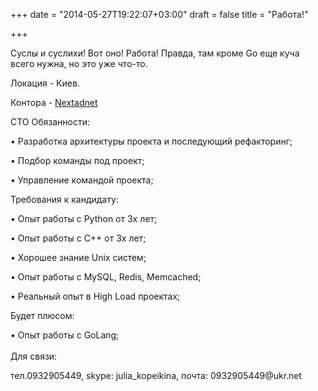 +++
date = "2014-05-27T19:22:07+03:00"
draft = false
title = "Работа!"

+++

<p>Суслы и суслихи! Вот оно! Работа! Правда, там кроме Go еще куча всего нужна, но это уже что-то.</p>

<p>Локация - Киев.</p>
<p>Контора - <a href="https://www.nextadnet.com/">Nextadnet</a></p>

<p>CTO Обязанности:</p>

<p>&bull; Разработка архитектуры проекта и последующий рефакторинг;</p>

<p>&bull; Подбор команды под проект;</p>

<p>&bull; Управление командой проекта;</p>

<p>Требования к кандидату:</p>

<p>&bull; Опыт работы с Python от 3х лет;</p>

<p>&bull; Опыт работы с C++ от 3х лет;</p>

<p>&bull; Хорошее знание Unix систем;</p>

<p>&bull; Опыт работы с MySQL, Redis, Memcached;</p>

<p>&bull; Реальный опыт в High Load проектах;</p>

<p>Будет плюсом:</p>

<p>&bull; Опыт работы с GoLang;<br />
<br />
Для связи:</p>

<p>тел.0932905449, skype:&nbsp;julia_kopeikina, почта:&nbsp;0932905449@ukr.net</p>
